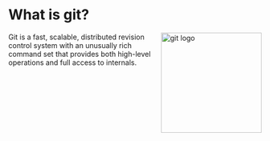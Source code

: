 # What is git?

<img src="https://vabadus.es/images/cache/thumb_listado/images/articulos/5c9def9b7a74d438324202.png" align=right alt="git logo" width="200"/>

Git is a fast, scalable, distributed revision control system with an unusually rich command set that provides both high-level operations and full access to internals.
